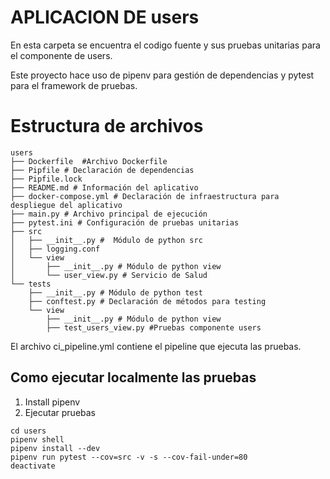 # APLICACION DE users

En esta carpeta se encuentra el codigo fuente y sus pruebas unitarias para el componente de users.

Este proyecto hace uso de pipenv para gestión de dependencias y pytest para el framework de pruebas.

# Estructura de archivos
````
users
├── Dockerfile  #Archivo Dockerfile
├── Pipfile # Declaración de dependencias
├── Pipfile.lock 
├── README.md # Información del aplicativo
├── docker-compose.yml # Declaración de infraestructura para despliegue del aplicativo
├── main.py # Archivo principal de ejecución
├── pytest.ini # Configuración de pruebas unitarias
├── src
│   ├── __init__.py #  Módulo de python src
│   ├── logging.conf
│   └── view
│       ├── __init__.py # Módulo de python view
│       └── user_view.py # Servicio de Salud
└── tests
    ├── __init__.py # Módulo de python test
    ├── conftest.py # Declaración de métodos para testing
    └── view
        ├── __init__.py # Módulo de python view
        ├── test_users_view.py #Pruebas componente users
````
El archivo ci_pipeline.yml contiene el pipeline que ejecuta las pruebas.

## Como ejecutar localmente las pruebas

1. Install pipenv
2. Ejecutar pruebas
```
cd users
pipenv shell
pipenv install --dev
pipenv run pytest --cov=src -v -s --cov-fail-under=80
deactivate
```